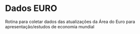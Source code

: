 # Dados EURO
Rotina para coletar dados das atualizações da Área do Euro para apresentação/estudos de economia mundial
